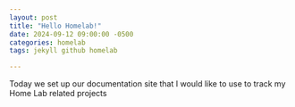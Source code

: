 ```yaml
---
layout: post
title: "Hello Homelab!"
date: 2024-09-12 09:00:00 -0500
categories: homelab
tags: jekyll github homelab

---
```


Today we set up our documentation site that I would like to use to track my Home Lab related projects
